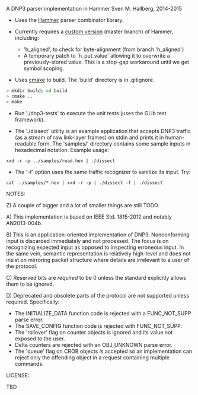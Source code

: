 A DNP3 parser implementation in Hammer 
Sven M. Hallberg, 2014-2015

* Uses the [Hammer](https://github.com/UpstandingHackers/hammer) parser combinator library.   
* Currently requires a [custom version](https://github.com/pesco/hammer) (master branch) of Hammer, including:   
     * 'h_aligned', to check for byte-alignment (from branch 'h_aligned')
     * A temporary patch to 'h_put_value' allowing it to overwrite a
       previously-stored value. This is a stop-gap workaround until we get
       symbol scoping.

* Uses [cmake](https://cmake.org) to build. The 'build' directory is in .gitignore.

```sh
> mkdir build; cd build
> cmake ..
> make
```

* Run './dnp3-tests' to execute the unit tests (uses the GLib test framework).

* The './dissect' utility is an example application that accepts DNP3 traffic
   (as a stream of raw link-layer frames) on stdin and prints it in human-
   readable form. The 'samples/' directory contains some sample inputs in
   hexadecimal notation. Example usage:

```
xxd -r -p ../samples/read.hex | ./dissect
```

* The '-f' option uses the same traffic recognizer to sanitize its input. Try:

```
cat ../samples/*.hex | xxd -r -p | ./dissect -f | ./dissect
```


NOTES:

 Z) A couple of bigger and a lot of smaller things are still TODO.

 A) This implementation is based on IEEE Std. 1815-2012 and notably
    AN2013-004b.

 B) This is an application-oriented implementation of DNP3. Nonconforming
    input is discarded immediately and not processed. The focus is on
    recognizing expected input as opposed to inspecting erroneous input.
    In the same vein, semantic representation is relatively high-level and does
    not insist on mirroring packet structure where details are irrelevant to a
    user of the protocol.

 C) Reserved bits are _required_ to be 0 unless the standard explicitly
    allows them to be ignored.

 D) Deprecated and obsolete parts of the protocol are not supported unless
    required. Specifically:

* The INITIALIZE_DATA function code is rejected with a FUNC_NOT_SUPP parse error.
* The SAVE_CONFIG function code is rejected with FUNC_NOT_SUPP.
* The 'rollover' flag on counter objects is ignored and its value not exposed to the user.
* Delta counters are rejected with an OBJ_UNKNOWN parse error.
* The 'queue' flag on CROB objects _is_ accepted so an implementation can reject only the offending object in a request containing multiple commands.


LICENSE:

 TBD
